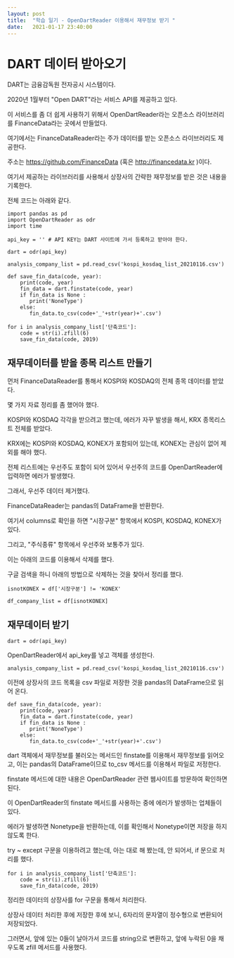 ```yaml
---
layout: post
title:  "학습 일기 - OpenDartReader 이용해서 재무정보 받기 "
date:   2021-01-17 23:40:00
---
```



# DART 데이터 받아오기

DART는 금융감독원 전자공시 시스템이다.

2020년 1월부터 "Open DART"라는 서비스 API를 제공하고 있다.

이 서비스를 좀 더 쉽게 사용하기 위해서 OpenDartReader라는 오픈소스 라이브러리를 FinanceData라는 곳에서 만들었다.

여기에서는 FinanceDataReader라는 주가 데이터를 받는 오픈소스 라이브러리도 제공한다.

주소는 https://github.com/FinanceData (혹은 http://financedata.kr )이다.

여기서 제공하는 라이브러리를 사용해서 상장사의 간략한 재무정보를 받은 것은 내용을 기록한다.


전체 코드는 아래와 같다. 



```{.python}
import pandas as pd
import OpenDartReader as odr
import time

api_key = '' # API KEY는 DART 사이트에 가서 등록하고 받아야 한다. 

dart = odr(api_key)

analysis_company_list = pd.read_csv('kospi_kosdaq_list_20210116.csv')

def save_fin_data(code, year):
    print(code, year)
    fin_data = dart.finstate(code, year)
    if fin_data is None :
       print('NoneType') 
    else:
       fin_data.to_csv(code+'_'+str(year)+'.csv')

for i in analysis_company_list['단축코드']:
    code = str(i).zfill(6)  
    save_fin_data(code, 2019)
```

## 재무데이터를 받을 종목 리스트 만들기

먼저 FinanceDataReader를 통해서 KOSPI와 KOSDAQ의 전체 종목 데이터를 받았다. 

몇 가지 자료 정리를 좀 했어야 했다.

KOSPI와 KOSDAQ 각각을 받으려고 했는데, 에러가 자꾸 발생을 해서, KRX 종목리스트 전체를 받았다.

KRX에는 KOSPI와 KOSDAQ, KONEX가 포함되어 있는데, KONEX는 관심이 없어 제외를 해야 했다.

전체 리스트에는 우선주도 포함이 되어 있어서 우선주의 코드를 OpenDartReader에 입력하면 에러가 발생했다.

그래서, 우선주 데이터 제거했다.

FinanceDataReader는 pandas의 DataFrame을 반환한다.

여기서 columns로 확인을 하면 "시장구분" 항목에서 KOSPI, KOSDAQ, KONEX가 있다. 

그리고, "주식종류" 항목에서 우선주와 보통주가 있다. 

이는 아래의 코드를 이용해서 삭제를 했다. 

구글 검색을 하니 아래의 방법으로 삭제하는 것을 찾아서 정리를 했다. 


```{.python}
isnotKONEX = df['시장구분'] != 'KONEX'

df_company_list = df[isnotKONEX]
```


## 재무데이터 받기


```{.python}
dart = odr(api_key)
```

OpenDartReader에서 api_key를 넣고 객체를 생성한다.



```{.python} 
analysis_company_list = pd.read_csv('kospi_kosdaq_list_20210116.csv')
```

이전에 상장사의 코드 목록을 csv 파일로 저장한 것을 pandas의 DataFrame으로 읽어 온다.


```{.python}
def save_fin_data(code, year):
    print(code, year)
    fin_data = dart.finstate(code, year)
    if fin_data is None :
       print('NoneType') 
    else:
       fin_data.to_csv(code+'_'+str(year)+'.csv')
```

dart 객체에서 재무정보를 불러오는 메서드인 finstate를 이용해서 재무정보를 읽어오고, 이는 pandas의 DataFrame이므로 to_csv 메서드를 이용해서 파일로 저정한다.

finstate 메서드에 대한 내용은 OpenDartReader 관련 웹사이트를 방문하여 확인하면 된다.

이 OpenDartReader의 finstate 메서드를 사용하는 중에 에러가 발생하는 업체들이 있다.

에러가 발생하면 Nonetype을 반환하는데, 이를 확인해서 Nonetype이면 저장을 하지 않도록 한다.

try ~ except 구문을 이용하려고 했는데, 아는 대로 해 봤는데, 안 되어서, if 문으로 처리를 했다.



```{.python} 
for i in analysis_company_list['단축코드']:
    code = str(i).zfill(6)  
    save_fin_data(code, 2019)
```

정리한 데이터의 상장사를 for 구문을 통해서 처리한다.

상장사 데이터 처리한 후에 저장한 후에 보니, 6자리의 문자열이 정수형으로 변환되어 저장되었다.

그러면서, 앞에 있는 0들이 날아가서 코드를 string으로 변환하고, 앞에 누락된 0을 채우도록 zfill 메서드를 사용했다. 


